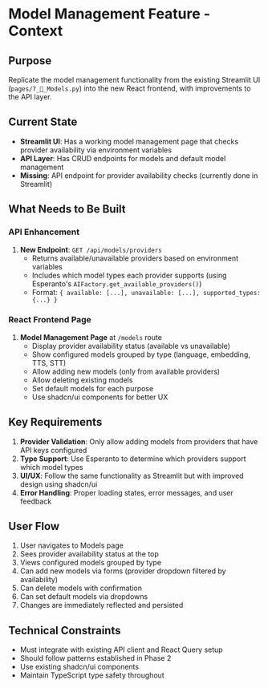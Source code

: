 # Model Management Feature - Context

## Purpose
Replicate the model management functionality from the existing Streamlit UI (`pages/7_🤖_Models.py`) into the new React frontend, with improvements to the API layer.

## Current State
- **Streamlit UI**: Has a working model management page that checks provider availability via environment variables
- **API Layer**: Has CRUD endpoints for models and default model management
- **Missing**: API endpoint for provider availability checks (currently done in Streamlit)

## What Needs to Be Built

### API Enhancement
1. **New Endpoint**: `GET /api/models/providers`
   - Returns available/unavailable providers based on environment variables
   - Includes which model types each provider supports (using Esperanto's `AIFactory.get_available_providers()`)
   - Format: `{ available: [...], unavailable: [...], supported_types: {...} }`

### React Frontend Page
1. **Model Management Page** at `/models` route
   - Display provider availability status (available vs unavailable)
   - Show configured models grouped by type (language, embedding, TTS, STT)
   - Allow adding new models (only from available providers)
   - Allow deleting existing models
   - Set default models for each purpose
   - Use shadcn/ui components for better UX

## Key Requirements
1. **Provider Validation**: Only allow adding models from providers that have API keys configured
2. **Type Support**: Use Esperanto to determine which providers support which model types
3. **UI/UX**: Follow the same functionality as Streamlit but with improved design using shadcn/ui
4. **Error Handling**: Proper loading states, error messages, and user feedback

## User Flow
1. User navigates to Models page
2. Sees provider availability status at the top
3. Views configured models grouped by type
4. Can add new models via forms (provider dropdown filtered by availability)
5. Can delete models with confirmation
6. Can set default models via dropdowns
7. Changes are immediately reflected and persisted

## Technical Constraints
- Must integrate with existing API client and React Query setup
- Should follow patterns established in Phase 2
- Use existing shadcn/ui components
- Maintain TypeScript type safety throughout